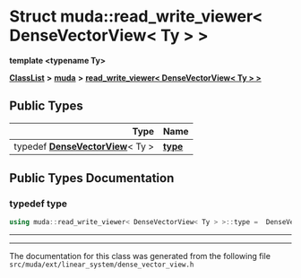 

# Struct muda::read\_write\_viewer&lt; DenseVectorView&lt; Ty &gt; &gt;

**template &lt;typename Ty&gt;**



[**ClassList**](annotated.md) **>** [**muda**](namespacemuda.md) **>** [**read\_write\_viewer&lt; DenseVectorView&lt; Ty &gt; &gt;**](structmuda_1_1read__write__viewer_3_01_dense_vector_view_3_01_ty_01_4_01_4.md)






















## Public Types

| Type | Name |
| ---: | :--- |
| typedef [**DenseVectorView**](classmuda_1_1_dense_vector_view_base.md)&lt; Ty &gt; | [**type**](#typedef-type)  <br> |
















































## Public Types Documentation




### typedef type 

```C++
using muda::read_write_viewer< DenseVectorView< Ty > >::type =  DenseVectorView<Ty>;
```




<hr>

------------------------------
The documentation for this class was generated from the following file `src/muda/ext/linear_system/dense_vector_view.h`

